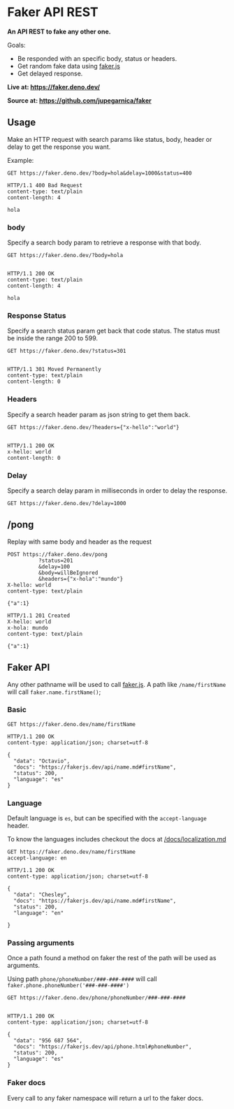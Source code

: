 # Faker API REST

**An API REST to fake any other one.**

Goals:

- Be responded with an specific body, status or headers.
- Get random fake data using [faker.js](https://fakerjs.dev/)
- Get delayed response.

**Live at: https://faker.deno.dev/**

**Source at: https://github.com/jupegarnica/faker**

## Usage

Make an HTTP request with search params like status, body, header or delay to
get the response you want.

Example:

```http
GET https://faker.deno.dev/?body=hola&delay=1000&status=400

HTTP/1.1 400 Bad Request
content-type: text/plain
content-length: 4

hola
```

### body

Specify a search body param to retrieve a response with that body.

```http
GET https://faker.deno.dev/?body=hola


HTTP/1.1 200 OK
content-type: text/plain
content-length: 4

hola
```

### Response Status

Specify a search status param get back that code status. The status must be
inside the range 200 to 599.

```http
GET https://faker.deno.dev/?status=301


HTTP/1.1 301 Moved Permanently
content-type: text/plain
content-length: 0
```

### Headers

Specify a search header param as json string to get them back.

```http
GET https://faker.deno.dev/?headers={"x-hello":"world"}


HTTP/1.1 200 OK
x-hello: world
content-length: 0
```

### Delay

Specify a search delay param in milliseconds in order to delay the response.

```http
GET https://faker.deno.dev/?delay=1000
```

## /pong

Replay with same body and header as the request

```http
POST https://faker.deno.dev/pong
          ?status=201
          &delay=100
          &body=willBeIgnored
          &headers={"x-hola":"mundo"}
X-hello: world
content-type: text/plain

{"a":1}

HTTP/1.1 201 Created
X-hello: world
x-hola: mundo
content-type: text/plain

{"a":1}
```

## Faker API

Any other pathname will be used to call [faker.js](https://fakerjs.dev/). A path like `/name/firstName`
will call `faker.name.firstName()`;

### Basic

```http
GET https://faker.deno.dev/name/firstName

HTTP/1.1 200 OK
content-type: application/json; charset=utf-8

{
  "data": "Octavio",
  "docs": "https://fakerjs.dev/api/name.md#firstName",
  "status": 200,
  "language": "es"
}
```

### Language

Default language is `es`, but can be specified with the `accept-language`
header.

To know the languages includes checkout the docs at
[/docs/localization.md](/docs/localization.md#locales-included)

```http
GET https://faker.deno.dev/name/firstName
accept-language: en

HTTP/1.1 200 OK
content-type: application/json; charset=utf-8

{
  "data": "Chesley",
  "docs": "https://fakerjs.dev/api/name.md#firstName",
  "status": 200,
  "language": "en"

}
```

### Passing arguments

Once a path found a method on faker the rest of the path will be used as arguments.

Using path  `phone/phoneNumber/###-###-####` will call `faker.phone.phoneNumber('###-###-####')`

```http
GET https://faker.deno.dev/phone/phoneNumber/###-###-####


HTTP/1.1 200 OK
content-type: application/json; charset=utf-8

{
  "data": "956 687 564",
  "docs": "https://fakerjs.dev/api/phone.html#phoneNumber",
  "status": 200,
  "language": "es"
}
```





### Faker docs

Every call to any faker namespace will return a url to the faker docs.
